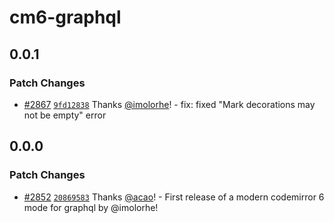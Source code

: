 # cm6-graphql

## 0.0.1

### Patch Changes

- [#2867](https://github.com/graphql/graphiql/pull/2867)
  [`9fd12838`](https://github.com/graphql/graphiql/commit/9fd128381a86220a7c658f21d72baa8eea45a8af)
  Thanks [@imolorhe](https://github.com/imolorhe)! - fix: fixed "Mark
  decorations may not be empty" error

## 0.0.0

### Patch Changes

- [#2852](https://github.com/graphql/graphiql/pull/2852)
  [`20869583`](https://github.com/graphql/graphiql/commit/20869583eff563f5d6494e93302a835f0e034f4b)
  Thanks [@acao](https://github.com/acao)! - First release of a modern
  codemirror 6 mode for graphql by @imolorhe!
